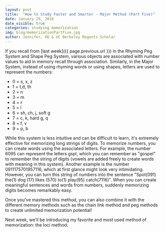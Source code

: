 ```yaml
---
layout: post
title:  "How to Study Faster and Smarter - Major Method (Part Five)"
date: January 29, 2018
date_visible: true
categories: studying memorization
img: blog/memorizationPartFive.jpg
author: Jennifer, OD & UC Berkeley Regents Scholar
---
```


If you recall from [last week]({{ page.previous.url }}) in the Rhyming Peg System and Shape Peg System, various objects are associated with number values to aid in memory recall through association. Similarly, in the Major System, instead of using rhyming words or using shapes, letters are used to represent the numbers:

<!--more-->
- 0 = s, x, z
- 1 = t,d, th
- 2 = n
- 3 = m
- 4 = r
- 5 = l
- 6 = sh, ch, j, soft g
- 7 = c, k, hard g, q
- 8 = f, v
- 9 = p, b

While this system is less intuitive and can be difficult to learn, it's extremely effective for memorizing long strings of digits. To memorize numbers, you can create words using the associated letters. For example, the number 6095 can represent the letters gspl, which you can remember as "gospel" to remember the string of digits (vowels are added freely to create words with meaning in this system). Another example is the number 0911175701957116, which at first glance might look very intimidating. However, you can turn this string of numbers into the sentence "Spot(091) the(1) dog (17) likes (570) to(1) play(95) catch(7116)". When you can create meaningful sentences and words from numbers, suddenly memorizing digits becomes remarkably easy.

Once you've mastered this method, you can also combine it with the different memory methods such as the chain link method and peg methods to create unlimited memorization potential!

Next week, we'll be introducing my favorite and most used method of memorization: the loci method.
